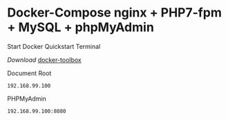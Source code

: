 # Docker-Compose nginx + PHP7-fpm + MySQL + phpMyAdmin

Start Docker Quickstart Terminal

*Download*
[docker-toolbox](https://www.docker.com/products/docker-toolbox)

Document Root
```
192.168.99.100
```

PHPMyAdmin
```
192.168.99.100:8080
```
